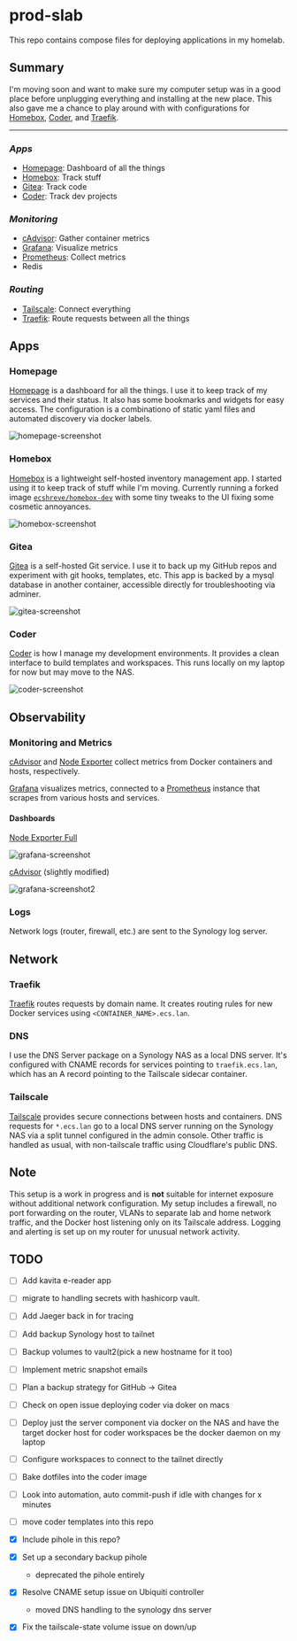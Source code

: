 # prod-slab

This repo contains compose files for deploying applications in my homelab.

## Summary

I'm moving soon and want to make sure my computer setup was in a good place before unplugging everything and installing at the new place. This also gave me a chance to play around with with configurations for [Homebox](#homebox), [Coder](#coder), and [Traefik](#traefik).

---

### _Apps_
- [Homepage](#homepage): Dashboard of all the things
- [Homebox](#homebox): Track stuff
- [Gitea](#gitea): Track code
- [Coder](#coder): Track dev projects
  
### _Monitoring_
- [cAdvisor](#monitoring-and-metrics): Gather container metrics
- [Grafana](#monitoring-and-metrics): Visualize metrics
- [Prometheus](#monitoring-and-metrics): Collect metrics
- Redis

### _Routing_
- [Tailscale](#tailscale): Connect everything
- [Traefik](#traefik): Route requests between all the things

## Apps

### Homepage

[Homepage](https://github.com/gethomepage/homepage) is a dashboard for all the things. I use it to keep track of my services and their status. It also has some bookmarks and widgets for easy access. The configuration is a combinationo of static yaml files and automated discovery via docker labels.

![homepage-screenshot](./images/slab%20homepage.jpeg)

### Homebox

[Homebox](https://github.com/sysadminsmedia/homebox) is a lightweight self-hosted inventory management app. I started using it to keep track of stuff while I'm moving. Currently running a forked image [`ecshreve/homebox-dev`](https://github.com/ecshreve/homebox-dev) with some tiny tweaks to the UI fixing some cosmetic annoyances.

![homebox-screenshot](./images/homebox.jpeg)

### Gitea

[Gitea](https://gitea.io/en-us/) is a self-hosted Git service. I use it to back up my GitHub repos and experiment with git hooks, templates, etc. This app is backed by a mysql database in another container, accessible directly for troubleshooting via adminer.

![gitea-screenshot](./images/gitea.jpeg)

### Coder

[Coder](https://coder.com/) is how I manage my development environments. It provides a clean interface to build templates and workspaces. This runs locally on my laptop for now but may move to the NAS.

![coder-screenshot](./images/coder.jpeg)


## Observability

### Monitoring and Metrics

[cAdvisor](https://github.com/google/cadvisor) and [Node Exporter](https://github.com/prometheus/node_exporter) collect metrics from Docker containers and hosts, respectively.

[Grafana](https://grafana.com/) visualizes metrics, connected to a [Prometheus](https://prometheus.io/) instance that scrapes from various hosts and services.

#### Dashboards

[Node Exporter Full](https://grafana.com/grafana/dashboards/1860)

![grafana-screenshot](./images/docker%20host.jpeg)

[cAdvisor](https://grafana.com/grafana/dashboards/19792) (slightly modified)

![grafana-screenshot2](./images/container%20metrics.png)

### Logs

Network logs (router, firewall, etc.) are sent to the Synology log server.

## Network

### Traefik

[Traefik](https://doc.traefik.io/traefik/routing/providers/docker/) routes requests by domain name. It creates routing rules for new Docker services using `<CONTAINER_NAME>.ecs.lan`.

### DNS

I use the DNS Server package on a Synology NAS as a local DNS server. It's configured with CNAME records for services pointing to `traefik.ecs.lan`, which has an A record pointing to the Tailscale sidecar container.

### Tailscale

[Tailscale](https://tailscale.com/use-cases/homelab) provides secure connections between hosts and containers. DNS requests for `*.ecs.lan` go to a local DNS server running on the Synology NAS via a split tunnel configured in the admin console. Other traffic is handled as usual, with non-tailscale traffic using Cloudflare's public DNS.

## Note

This setup is a work in progress and is **not** suitable for internet exposure without additional network configuration. My setup includes a firewall, no port forwarding on the router, VLANs to separate lab and home network traffic, and the Docker host listening only on its Tailscale address. Logging and alerting is set up on my router for unusual network activity.

## TODO

- [ ] Add kavita e-reader app
- [ ] migrate to handling secrets with hashicorp vault.
- [ ] Add Jaeger back in for tracing
- [ ] Add backup Synology host to tailnet
- [ ] Backup volumes to vault2(pick a new hostname for it too)
- [ ] Implement metric snapshot emails
- [ ] Plan a backup strategy for GitHub -> Gitea
- [ ] Check on open issue deploying coder via doker on macs
- [ ] Deploy just the server component via docker on the NAS and have the target docker host for coder workspaces be the docker daemon on my laptop
- [ ] Configure workspaces to connect to the tailnet directly
- [ ] Bake dotfiles into the coder image
- [ ] Look into automation, auto commit-push if idle with changes for x minutes
- [ ] move coder templates into this repo
- [x] Include pihole in this repo?
- [x] Set up a secondary backup pihole
    - deprecated the pihole entirely
- [x] Resolve CNAME setup issue on Ubiquiti controller
    - moved DNS handling to the synology dns server
- [x] Fix the tailscale-state volume issue on down/up


